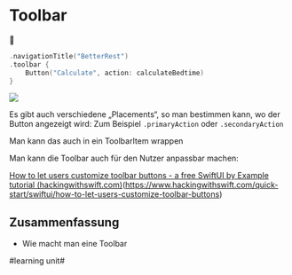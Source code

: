 # Toolbar
🧩

```swift
.navigationTitle("BetterRest")
.toolbar {
    Button("Calculate", action: calculateBedtime)
}
```

![][image-1]

Es gibt auch verschiedene „Placements“, so man bestimmen kann, wo der Button angezeigt wird: Zum Beispiel `.primaryAction` oder `.secondaryAction`

Man kann das auch in ein ToolbarItem wrappen

Man kann die Toolbar auch für den Nutzer anpassbar machen:

 [How to let users customize toolbar buttons - a free SwiftUI by Example tutorial (hackingwithswift.com)]()(https://www.hackingwithswift.com/quick-start/swiftui/how-to-let-users-customize-toolbar-buttons)


## Zusammenfassung
- Wie macht man eine Toolbar



[image-1]:	assets/Bildschirmfoto%202022-07-23%20um%2009.31.54.png

#learning unit#